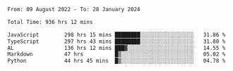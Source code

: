 
<!--START_SECTION:waka-->

```txt
From: 09 August 2022 - To: 28 January 2024

Total Time: 936 hrs 12 mins

JavaScript        298 hrs 15 mins ████████░░░░░░░░░░░░░░░░░   31.86 %
TypeScript        297 hrs 43 mins ████████░░░░░░░░░░░░░░░░░   31.80 %
AL                136 hrs 12 mins ███▓░░░░░░░░░░░░░░░░░░░░░   14.55 %
Markdown          47 hrs          █▒░░░░░░░░░░░░░░░░░░░░░░░   05.02 %
Python            44 hrs 45 mins  █▒░░░░░░░░░░░░░░░░░░░░░░░   04.78 %
```

<!--END_SECTION:waka-->











